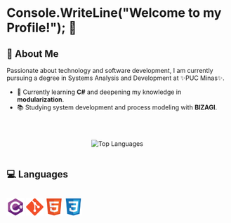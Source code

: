 # Console.WriteLine("Welcome to my Profile!"); 👋

## 🚀 About Me 
Passionate about technology and software development, I am currently pursuing a degree in Systems Analysis and Development at ✨PUC Minas✨.

- 🔧 Currently learning **C#** and deepening my knowledge in **modularization**.
- 📚 Studying system development and process modeling with **BIZAGI**.

<br/>

## 

<div align="center">
  <img src="https://github-readme-stats.vercel.app/api/top-langs/?username=ItaloTeixeira415&layout=compact&theme=dark" alt="Top Languages"/>
</div>

<br/>

## 💻 Languages 
<div style="display: inline_block"><br>
  <img align="center" alt="Csharp" height="40" width="40" src="https://raw.githubusercontent.com/devicons/devicon/master/icons/csharp/csharp-original.svg">
  <img align="center" alt="Git" height="40" width="40" src="https://raw.githubusercontent.com/devicons/devicon/master/icons/git/git-original.svg">
  <img align="center" alt="HTML" height="40" width="40" src="https://raw.githubusercontent.com/devicons/devicon/master/icons/html5/html5-original.svg">
  <img align="center" alt="CSS" height="40" width="40" src="https://raw.githubusercontent.com/devicons/devicon/master/icons/css3/css3-original.svg">
</div>  
